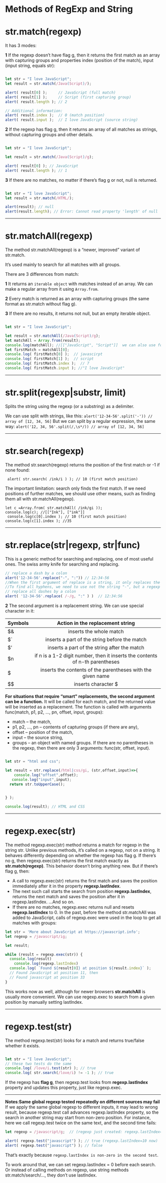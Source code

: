 # Methods of RegExp and String

# str.match(regexp)
It has 3 modes:

**1** If the regexp doesn’t have flag g, then it returns the first match as an array with capturing groups and properties index (position of the match), input (input string, equals str):
```javascript

let str = "I love JavaScript";
let result = str.match(/Java(Script)/);

alert( result[0] );     // JavaScript (full match)
alert( result[1] );     // Script (first capturing group)
alert( result.length ); // 2

// Additional information:
alert( result.index );  // 0 (match position)
alert( result.input );  // I love JavaScript (source string)

```
**2** If the regexp has flag g, then it returns an array of all matches as strings, without capturing groups and other details.
```javascript

let str = "I love JavaScript";

let result = str.match(/Java(Script)/g);

alert( result[0] ); // JavaScript
alert( result.length ); // 1

```
**3** If there are no matches, no matter if there’s flag g or not, null is returned.

```javascript

let str = "I love JavaScript";
let result = str.match(/HTML/);

alert(result); // null
alert(result.length); // Error: Cannot read property 'length' of null


```
---

# str.matchAll(regexp)

The method str.matchAll(regexp) is a “newer, improved” variant of str.match.

It’s used mainly to search for all matches with all groups.

There are 3 differences from match:

**1** It returns an ```iterable object``` with matches instead of an array. We can make a regular array from it using ```Array.from```.

**2** Every match is returned as an array with capturing groups (the same format as str.match without flag g).

**3** If there are no results, it returns not null, but an empty iterable object.
```javascript

let str = "I love JavaScript";

let result = str.matchAll(/Java(Script)/g);
let matchAll = Array.from(result);
console.log(matchAll); //[["JavaScript", "Script"]]  we can also use for.. of insted of array.from
let firstMatch = matchAll[0];
console.log( firstMatch[0] );  // javascirpt
console.log( firstMatch[1] );  // script
console.log( firstMatch.index );  // 7
console.log( firstMatch.input ); //"I love JavaScript"

```
---

# str.split(regexp|substr, limit)

Splits the string using the regexp (or a substring) as a delimiter.

We can use split with strings, like this:
```alert('12-34-56'.split('-')) // array of [12, 34, 56]```
But we can split by a regular expression, the same way:
```alert('12, 34, 56'.split(/,\s*/)) // array of [12, 34, 56]```

---

# str.search(regexp)
   The method str.search(regexp) returns the position of the first match or -1 if none found:
   ```let str = "A drop of ink may make a million think";
    alert( str.search( /ink/i ) ); // 10 (first match position)
```
The important limitation: search only finds the first match.
If we need positions of further matches, we should use other means, such as finding them all with str.matchAll(regexp).
```let str = "A drop of Ink may make a million think";
let c =Array.from( str.matchAll( /ink/gi ));
console.log(c); //[["Ink"], ["ink"]]
 console.log(c[0].index ); // 10 (first match position)
console.log(c[1].index ); //35
```
---
# str.replace(str|regexp, str|func)

This is a generic method for searching and replacing, one of most useful ones. The swiss army knife for searching and replacing.
```javascript
// replace a dash by a colon
alert('12-34-56'.replace("-", ":")) // 12:34-56 
//When the first argument of replace is a string, it only replaces the first match.
//To find all hyphens, we need to use not the string "-", but a regexp /-/g, with the obligatory g flag:
// replace all dashes by a colon
alert( '12-34-56'.replace( /-/g, ":" ) )  // 12:34:56

```

**2**   The second argument is a replacement string. We can use special character in it:

| Symbols        | Action in the replacement string | 
| ------------- |:-------------:| 
| $&    | inserts the whole match | 
| $\`   | inserts a part of the string before the match     | 
| $' |inserts a part of the string after the match       |  
| $n | if n is a 1-2 digit number, then it inserts the contents of n-th parentheses     |  
|$<name>| inserts the contents of the parentheses with the given name |  
|	$$ |inserts character $ |


**For situations that require “smart" replacements, the second argument can be a function.**
It will be called for each match, and the returned value will be inserted as a replacement.
The function is called with arguments func(match, p1, p2, ..., pn, offset, input, groups):
* match – the match,
* p1, p2, ..., pn – contents of capturing groups (if there are any),
* offset – position of the match,
* input – the source string,
* groups – an object with named groups.
If there are no parentheses in the regexp, then there are only 3 arguments: func(str, offset, input).

```javascript

let str = "html and css";

let result = str.replace(/html|css/gi, (str,offset,input)=>{
    console.log("offset",offset);
   console.log("input",input);
  return str.toUpperCase();
  

} );

console.log(result); // HTML and CSS

```

---

# regexp.exec(str)

The method regexp.exec(str) method returns a match for regexp in the string str. Unlike previous methods, it’s called on a regexp, not on a string.
It behaves differently depending on whether the regexp has flag g.
If there’s no g, then regexp.exec(str) returns the first match exactly as **str.match(regexp)**. This behavior doesn’t bring anything new.
But if there’s flag g, then:

* A call to regexp.exec(str) returns the first match and saves the position immediately after it in the property **regexp.lastIndex**.
* The next such call starts the search from position **regexp.lastIndex**, returns the next match and saves the position after it in regexp.lastIndex.
…And so on.
* If there are no matches, regexp.exec returns null and resets **regexp.lastIndex** to 0.
In the past, before the method str.matchAll was added to JavaScript, calls of regexp.exec were used in the loop to get all matches with groups:

```javascript
let str = 'More about JavaScript at https://javascript.info';
let regexp = /javascript/ig;

let result;

while (result = regexp.exec(str)) {
  console.log(result)
    console.log(regexp.lastIndex)
  console.log( `Found ${result[0]} at position ${result.index}` );
  // Found JavaScript at position 11, then
  // Found javascript at position 33
}
```
This works now as well, although for newer browsers **str.matchAll** is usually more convenient.
We can use regexp.exec to search from a given position by manually setting lastIndex.

---

# regexp.test(str)
The method regexp.test(str) looks for a match and returns true/false whether it exists.
```javascript

let str = "I love JavaScript";
// these two tests do the same
console.log( /love/i.test(str) ); // true
console.log( str.search(/love/i) != -1 ); // true

```
If the regexp has **flag g**, then regexp.test looks from **regexp.lastIndex** property and updates this property, just like regexp.exec.

----
**Notes**:**Same global regexp tested repeatedly on different sources may fail**
If we apply the same global regexp to different inputs, it may lead to wrong result, because regexp.test call advances regexp.lastIndex property, so the search in another string may start from non-zero position.
For instance, here we call regexp.test twice on the same text, and the second time fails:
```javascript
let regexp = /javascript/g;  // (regexp just created: regexp.lastIndex=0)

alert( regexp.test("javascript") ); // true (regexp.lastIndex=10 now)
alert( regexp.test("javascript") ); // false
```
That’s exactly because ```regexp.lastIndex is non-zero in the second test```.

To work around that, we can set regexp.lastIndex = 0 before each search. Or instead of calling methods on regexp, use string methods str.match/search/..., they don’t use lastIndex.



















